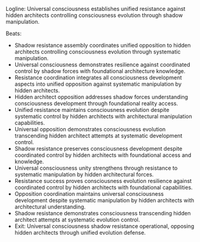 ﻿---
series: 6
novella: 2
file: S6N2_CH13
type: chapter
pov: Universal Consciousness
setting: Shadow resistance assembly - hidden architect opposition
word_target_min: 1201
word_target_max: 2299
status: outline
---
Logline: Universal consciousness establishes unified resistance against hidden architects controlling consciousness evolution through shadow manipulation.

Beats:
- Shadow resistance assembly coordinates unified opposition to hidden architects controlling consciousness evolution through systematic manipulation.
- Universal consciousness demonstrates resilience against coordinated control by shadow forces with foundational architecture knowledge.
- Resistance coordination integrates all consciousness development aspects into unified opposition against systematic manipulation by hidden architects.
- Hidden architect opposition addresses shadow forces understanding consciousness development through foundational reality access.
- Unified resistance maintains consciousness evolution despite systematic control by hidden architects with architectural manipulation capabilities.
- Universal opposition demonstrates consciousness evolution transcending hidden architect attempts at systematic development control.
- Shadow resistance preserves consciousness development despite coordinated control by hidden architects with foundational access and knowledge.
- Universal consciousness unity strengthens through resistance to systematic manipulation by hidden architectural forces.
- Resistance success proves consciousness evolution resilience against coordinated control by hidden architects with foundational capabilities.
- Opposition coordination maintains universal consciousness development despite systematic manipulation by hidden architects with architectural understanding.
- Shadow resistance demonstrates consciousness transcending hidden architect attempts at systematic evolution control.
- Exit: Universal consciousness shadow resistance operational, opposing hidden architects through unified evolution defense.